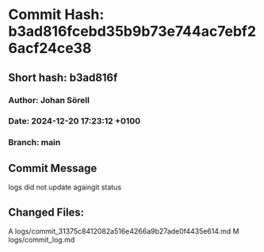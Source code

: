 # Commit Hash: b3ad816fcebd35b9b73e744ac7ebf26acf24ce38
## Short hash: b3ad816f
### Author: Johan Sörell
### Date: 2024-12-20 17:23:12 +0100
### Branch: main

## Commit Message
logs did not update againgit status

## Changed Files:
A	logs/commit_31375c8412082a516e4266a9b27ade0f4435e614.md
M	logs/commit_log.md
